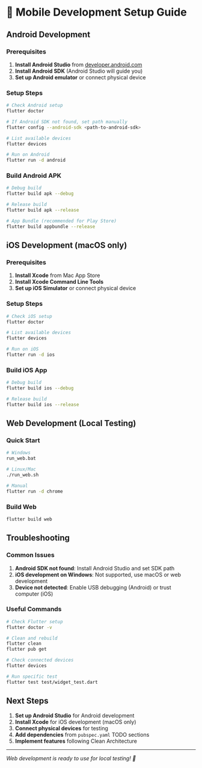 # 📱 Mobile Development Setup Guide

## Android Development

### Prerequisites
1. **Install Android Studio** from [developer.android.com](https://developer.android.com/studio)
2. **Install Android SDK** (Android Studio will guide you)
3. **Set up Android emulator** or connect physical device

### Setup Steps
```bash
# Check Android setup
flutter doctor

# If Android SDK not found, set path manually
flutter config --android-sdk <path-to-android-sdk>

# List available devices
flutter devices

# Run on Android
flutter run -d android
```

### Build Android APK
```bash
# Debug build
flutter build apk --debug

# Release build
flutter build apk --release

# App Bundle (recommended for Play Store)
flutter build appbundle --release
```

## iOS Development (macOS only)

### Prerequisites
1. **Install Xcode** from Mac App Store
2. **Install Xcode Command Line Tools**
3. **Set up iOS Simulator** or connect physical device

### Setup Steps
```bash
# Check iOS setup
flutter doctor

# List available devices
flutter devices

# Run on iOS
flutter run -d ios
```

### Build iOS App
```bash
# Debug build
flutter build ios --debug

# Release build
flutter build ios --release
```

## Web Development (Local Testing)

### Quick Start
```bash
# Windows
run_web.bat

# Linux/Mac
./run_web.sh

# Manual
flutter run -d chrome
```

### Build Web
```bash
flutter build web
```

## Troubleshooting

### Common Issues
1. **Android SDK not found**: Install Android Studio and set SDK path
2. **iOS development on Windows**: Not supported, use macOS or web development
3. **Device not detected**: Enable USB debugging (Android) or trust computer (iOS)

### Useful Commands
```bash
# Check Flutter setup
flutter doctor -v

# Clean and rebuild
flutter clean
flutter pub get

# Check connected devices
flutter devices

# Run specific test
flutter test test/widget_test.dart
```

## Next Steps

1. **Set up Android Studio** for Android development
2. **Install Xcode** for iOS development (macOS only)
3. **Connect physical devices** for testing
4. **Add dependencies** from `pubspec.yaml` TODO sections
5. **Implement features** following Clean Architecture

---

*Web development is ready to use for local testing! 🚀*
